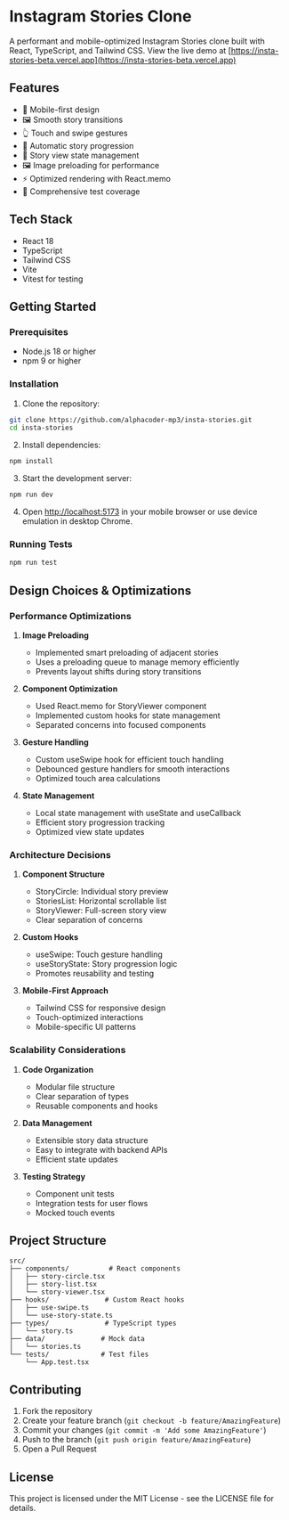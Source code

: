 # Instagram Stories Clone

A performant and mobile-optimized Instagram Stories clone built with React, TypeScript, and Tailwind CSS. View the live demo at [https://insta-stories-beta.vercel.app](https://insta-stories-beta.vercel.app)

## Features

- 📱 Mobile-first design
- 🖼️ Smooth story transitions
- 👆 Touch and swipe gestures
- 🔄 Automatic story progression
- 💾 Story view state management
- 🖼️ Image preloading for performance
- ⚡ Optimized rendering with React.memo
- 🧪 Comprehensive test coverage

## Tech Stack

- React 18
- TypeScript
- Tailwind CSS
- Vite
- Vitest for testing

## Getting Started

### Prerequisites

- Node.js 18 or higher
- npm 9 or higher

### Installation

1. Clone the repository:

```bash
git clone https://github.com/alphacoder-mp3/insta-stories.git
cd insta-stories
```

2. Install dependencies:

```bash
npm install
```

3. Start the development server:

```bash
npm run dev
```

4. Open [http://localhost:5173](http://localhost:5173) in your mobile browser or use device emulation in desktop Chrome.

### Running Tests

```bash
npm run test
```

## Design Choices & Optimizations

### Performance Optimizations

1. **Image Preloading**

   - Implemented smart preloading of adjacent stories
   - Uses a preloading queue to manage memory efficiently
   - Prevents layout shifts during story transitions

2. **Component Optimization**

   - Used React.memo for StoryViewer component
   - Implemented custom hooks for state management
   - Separated concerns into focused components

3. **Gesture Handling**

   - Custom useSwipe hook for efficient touch handling
   - Debounced gesture handlers for smooth interactions
   - Optimized touch area calculations

4. **State Management**
   - Local state management with useState and useCallback
   - Efficient story progression tracking
   - Optimized view state updates

### Architecture Decisions

1. **Component Structure**

   - StoryCircle: Individual story preview
   - StoriesList: Horizontal scrollable list
   - StoryViewer: Full-screen story view
   - Clear separation of concerns

2. **Custom Hooks**

   - useSwipe: Touch gesture handling
   - useStoryState: Story progression logic
   - Promotes reusability and testing

3. **Mobile-First Approach**
   - Tailwind CSS for responsive design
   - Touch-optimized interactions
   - Mobile-specific UI patterns

### Scalability Considerations

1. **Code Organization**

   - Modular file structure
   - Clear separation of types
   - Reusable components and hooks

2. **Data Management**

   - Extensible story data structure
   - Easy to integrate with backend APIs
   - Efficient state updates

3. **Testing Strategy**
   - Component unit tests
   - Integration tests for user flows
   - Mocked touch events

## Project Structure

```
src/
├── components/          # React components
│   ├── story-circle.tsx
│   ├── story-list.tsx
│   └── story-viewer.tsx
├── hooks/              # Custom React hooks
│   ├── use-swipe.ts
│   └── use-story-state.ts
├── types/              # TypeScript types
│   └── story.ts
├── data/              # Mock data
│   └── stories.ts
└── tests/             # Test files
    └── App.test.tsx
```

## Contributing

1. Fork the repository
2. Create your feature branch (`git checkout -b feature/AmazingFeature`)
3. Commit your changes (`git commit -m 'Add some AmazingFeature'`)
4. Push to the branch (`git push origin feature/AmazingFeature`)
5. Open a Pull Request

## License

This project is licensed under the MIT License - see the LICENSE file for details.
